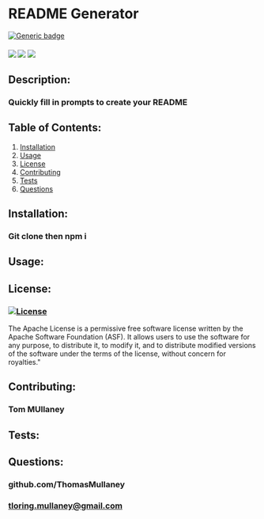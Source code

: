 # README Generator
[![Generic badge](https://img.shields.io/badge/<SUBJECT>-<STATUS>-<COLOR>.svg)](https://shields.io/)
<div>
    <h4>
    </a>
    <a href="https://github.com/ThomasMullaney/README Generator/stargazers"><img src="https://img.shields.io/github/stars/ThomasMullaney/README Generator.svg?style=plasticr"/></a>
    <a href="https://github.com/ThomasMullaney/README Generator/commits/master"><img src="https://img.shields.io/github/last-commit/ThomasMullaney/README Generator.svg?style=plasticr"/></a>
        <a href="https://github.com/ThomasMullaney/README Generator/commits/master"><img src="https://img.shields.io/github/commit-activity/y/ThomasMullaney/README Generator.svg?style=plasticr"/></a>
    </h4>
</div>



## Description:
### Quickly fill in prompts to create your README

## Table of Contents:
     
1. [Installation](#installation)
2. [Usage](#usage)
3. [License](#license)
4. [Contributing](#contributing)
5. [Tests](#tests)
6. [Questions](#questions) 

## Installation: 
### Git clone then npm i 

## Usage:
### 

## License:
### [![License](https://img.shields.io/badge/License-Apache%202.0-blue.svg)](https://opensource.org/licenses/Apache-2.0)
The Apache License is a permissive free software license written by the Apache Software Foundation (ASF). It allows users to use the software for any purpose, to distribute it, to modify it, and to distribute modified versions of the software under the terms of the license, without concern for royalties."
    
## Contributing:
### Tom MUllaney 

## Tests:
### 

    
## Questions:
### github.com/ThomasMullaney
### tloring.mullaney@gmail.com
    